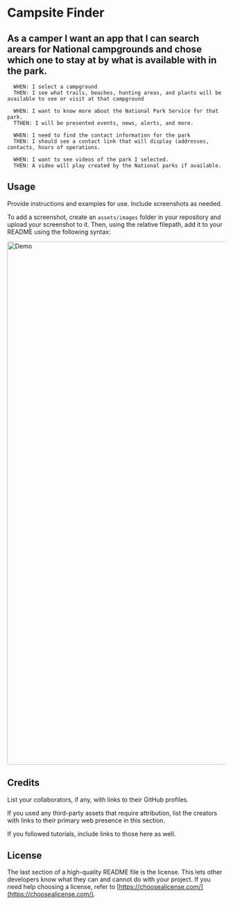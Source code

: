 # Campsite Finder

## As a camper I want an app that I can search arears for National campgrounds and chose which one to stay at by what is available with in the park.
      WHEN: I select a campground
      THEN: I see what trails, beaches, hunting areas, and plants will be available to see or visit at that campground
      
      WHEN: I want to know more about the National Park Service for that park.
      TTHEN: I will be presented events, news, alerts, and more.
      
      WHEN: I need to find the contact information for the park
      THEN: I should see a contact link that will display (addresses, contacts, hours of operations.
      
      WHEN: I want to see videos of the park I selected.
      THEN: A video will play created by the National parks if available.


## Usage

Provide instructions and examples for use. Include screenshots as needed.

To add a screenshot, create an `assets/images` folder in your repository and upload your screenshot to it. Then, using the relative filepath, add it to your README using the following syntax:

<img width="1207" alt="Demo" src='assets\gif\Untitled_ Oct 18, 2022 4_43 PM.gif'>

## Credits

List your collaborators, if any, with links to their GitHub profiles.

If you used any third-party assets that require attribution, list the creators with links to their primary web presence in this section.

If you followed tutorials, include links to those here as well.

## License

The last section of a high-quality README file is the license. This lets other developers know what they can and cannot do with your project. If you need help choosing a license, refer to [https://choosealicense.com/](https://choosealicense.com/).